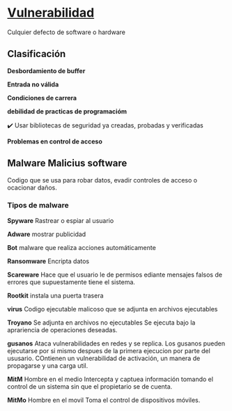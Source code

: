 # [Vulnerabilidad](https://github.com/jhonPariona/_learn-pentesting/blob/master/scanning.md#-vulnerabilidades)

 Culquier defecto de software o hardware
 
 ## Clasificación
 
 **Desbordamiento de buffer**
 
 **Entrada no válida**
 
 **Condiciones de carrera**
 
 **debilidad de practicas de programacióm**
 
 ✔️ Usar bibliotecas de seguridad ya creadas, probadas y verificadas
 
 **Problemas en control de acceso**
 
 ## Malware Malicius software
 
 Codigo que se usa para robar datos, evadir controles de acceso o ocacionar daños.
 
 ### Tipos de malware
 
 **Spyware** Rastrear o espiar al usuario
 
 **Adware** mostrar publicidad
 
 **Bot** malware que realiza acciones automáticamente
 
 **Ransomware** Encripta datos
 
 **Scareware** Hace que el usuario le de permisos ediante mensajes falsos de errores que supuestamente tiene el sistema.
 
 **Rootkit** instala una puerta trasera
 
 **virus** Codigo ejecutable malicoso que se adjunta en archivos ejecutables
 
 **Troyano** Se adjunta en archivos no ejecutables Se ejecuta bajo la aprariencia de operaciones deseadas.
 
 **gusanos** Ataca vulnerabilidades en redes y se replica. Los gusanos pueden ejecutarse por si mismo despues de la primera ejecucion por parte del ususario. COntienen un vulnerabilidad de activación, un manera de propagarse y una carga util.
 
 **MitM** Hombre en el medio Intercepta y captuea información tomando el control de un sistema sin que el propietario se de cuenta.
 
 **MitMo** Hombre en el movil Toma el control de dispositivos móviles.
 
 
 
 

